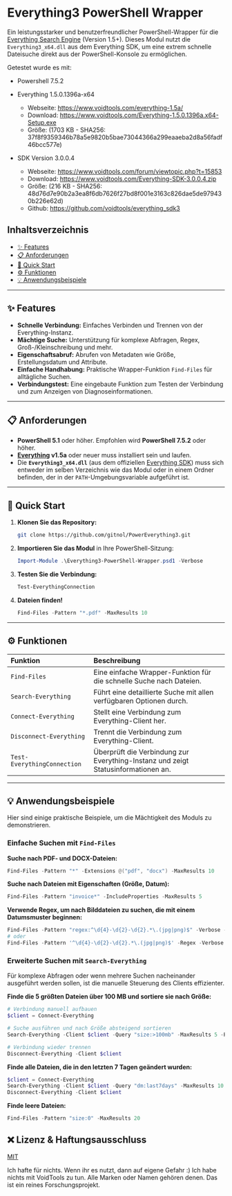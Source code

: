 # Everything3 PowerShell Wrapper

Ein leistungsstarker und benutzerfreundlicher PowerShell-Wrapper für die [Everything Search Engine](https://www.voidtools.com/) (Version 1.5+). Dieses Modul nutzt die `Everything3_x64.dll` aus dem Everything SDK, um eine extrem schnelle Dateisuche direkt aus der PowerShell-Konsole zu ermöglichen.

Getestet wurde es mit:
- Powershell 7.5.2

- Everything 1.5.0.1396a-x64
  - Webseite: https://www.voidtools.com/everything-1.5a/
  - Download: https://www.voidtools.com/Everything-1.5.0.1396a.x64-Setup.exe 
  - Größe: (1703 KB - SHA256: 37f8f9359346b78a5e9820b5bae73044366a299eaaeba2d8a56fadf46bcc577e)

- SDK Version 3.0.0.4 
  - Webseite: https://www.voidtools.com/forum/viewtopic.php?t=15853
  - Download: https://www.voidtools.com/Everything-SDK-3.0.0.4.zip 
  - Größe: (216 KB - SHA256: 48d76d7e90b2a3ea8f6db7626f27bd8f001e3163c826dae5de979430b226e62d) 
  - Github: https://github.com/voidtools/everything_sdk3

## Inhaltsverzeichnis

  - [✨ Features](https://www.google.com/search?q=%23-features)
  - [📋 Anforderungen](https://www.google.com/search?q=%23-anforderungen)
  - [🚀 Quick Start](https://www.google.com/search?q=%23-quick-start)
  - [⚙️ Funktionen](https://www.google.com/search?q=%23%EF%B8%8F-funktionen)
  - [💡 Anwendungsbeispiele](https://www.google.com/search?q=%23-anwendungsbeispiele)

-----

## ✨ Features

  - **Schnelle Verbindung:** Einfaches Verbinden und Trennen von der Everything-Instanz.
  - **Mächtige Suche:** Unterstützung für komplexe Abfragen, Regex, Groß-/Kleinschreibung und mehr.
  - **Eigenschaftsabruf:** Abrufen von Metadaten wie Größe, Erstellungsdatum und Attribute.
  - **Einfache Handhabung:** Praktische Wrapper-Funktion `Find-Files` für alltägliche Suchen.
  - **Verbindungstest:** Eine eingebaute Funktion zum Testen der Verbindung und zum Anzeigen von Diagnoseinformationen.

-----

## 📋 Anforderungen

  - **PowerShell 5.1** oder höher. Empfohlen wird **PowerShell 7.5.2** oder höher.
  - **[Everything](https://www.voidtools.com/downloads/) v1.5a** oder neuer muss installiert sein und laufen.
  - Die **`Everything3_x64.dll`** (aus dem offiziellen [Everything SDK](https://www.voidtools.com/support/everything/sdk/)) muss sich entweder im selben Verzeichnis wie das Modul oder in einem Ordner befinden, der in der `PATH`-Umgebungsvariable aufgeführt ist.

-----

## 🚀 Quick Start

1.  **Klonen Sie das Repository:**

    ```sh
    git clone https://github.com/gitnol/PowerEverything3.git
    ```

2.  **Importieren Sie das Modul** in Ihre PowerShell-Sitzung:

    ```powershell
    Import-Module .\Everything3-PowerShell-Wrapper.psd1 -Verbose
    ```

3.  **Testen Sie die Verbindung:**

    ```powershell
    Test-EverythingConnection
    ```

4.  **Dateien finden\!**

    ```powershell
    Find-Files -Pattern "*.pdf" -MaxResults 10
    ```

-----

## ⚙️ Funktionen

| Funktion                  | Beschreibung                                                               |
| :------------------------ | :------------------------------------------------------------------------- |
| `Find-Files`              | Eine einfache Wrapper-Funktion für die schnelle Suche nach Dateien.        |
| `Search-Everything`       | Führt eine detaillierte Suche mit allen verfügbaren Optionen durch.        |
| `Connect-Everything`      | Stellt eine Verbindung zum Everything-Client her.                         |
| `Disconnect-Everything`   | Trennt die Verbindung zum Everything-Client.                              |
| `Test-EverythingConnection` | Überprüft die Verbindung zur Everything-Instanz und zeigt Statusinformationen an. |

-----

## 💡 Anwendungsbeispiele

Hier sind einige praktische Beispiele, um die Mächtigkeit des Moduls zu demonstrieren.

### Einfache Suchen mit `Find-Files`

**Suche nach PDF- und DOCX-Dateien:**

```powershell
Find-Files -Pattern "*" -Extensions @("pdf", "docx") -MaxResults 10
```

**Suche nach Dateien mit Eigenschaften (Größe, Datum):**

```powershell
Find-Files -Pattern "invoice*" -IncludeProperties -MaxResults 5
```

**Verwende Regex, um nach Bilddateien zu suchen, die mit einem Datumsmuster beginnen:**

```powershell
Find-Files -Pattern "regex:^\d{4}-\d{2}-\d{2}.*\.(jpg|png)$" -Verbose -MaxResults 10
# oder
Find-Files -Pattern '^\d{4}-\d{2}-\d{2}.*\.(jpg|png)$' -Regex -Verbose -MaxResults 10
```

### Erweiterte Suchen mit `Search-Everything`

Für komplexe Abfragen oder wenn mehrere Suchen nacheinander ausgeführt werden sollen, ist die manuelle Steuerung des Clients effizienter.

**Finde die 5 größten Dateien über 100 MB und sortiere sie nach Größe:**

```powershell
# Verbindung manuell aufbauen
$client = Connect-Everything

# Suche ausführen und nach Größe absteigend sortieren
Search-Everything -Client $client -Query "size:>100mb" -MaxResults 5 -Properties "Size" -SortBy @{Property = "Size"; Descending = $true}

# Verbindung wieder trennen
Disconnect-Everything -Client $client
```

**Finde alle Dateien, die in den letzten 7 Tagen geändert wurden:**

```powershell
$client = Connect-Everything
Search-Everything -Client $client -Query "dm:last7days" -MaxResults 10 -Properties "DateModified"
Disconnect-Everything -Client $client
```

**Finde leere Dateien:**

```powershell
Find-Files -Pattern "size:0" -MaxResults 20
```

## ❌ Lizenz & Haftungsausschluss

[MIT](https://github.com/gitnol/PowerEverything3/LICENSE)

Ich hafte für nichts. Wenn ihr es nutzt, dann auf eigene Gefahr :)
Ich habe nichts mit VoidTools zu tun. Alle Marken oder Namen gehören denen. Das ist ein reines Forschungsprojekt.
